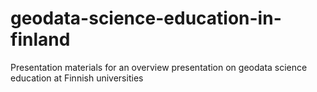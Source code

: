 # geodata-science-education-in-finland
Presentation materials for an overview presentation on geodata science education at Finnish universities
